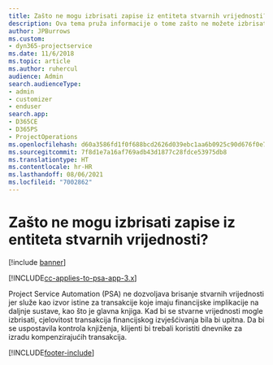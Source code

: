 ```yaml
---
title: Zašto ne mogu izbrisati zapise iz entiteta stvarnih vrijednosti?
description: Ova tema pruža informacije o tome zašto ne možete izbrisati zapise iz entiteta stvarnih vrijednosti.
author: JPBurrows
ms.custom:
- dyn365-projectservice
ms.date: 11/6/2018
ms.topic: article
ms.author: ruhercul
audience: Admin
search.audienceType:
- admin
- customizer
- enduser
search.app:
- D365CE
- D365PS
- ProjectOperations
ms.openlocfilehash: d60a3586fd1f0f688bcd2626d039ebc1aa6b0925c90d676f0e716400d8e8d6dd
ms.sourcegitcommit: 7f8d1e7a16af769adb43d1877c28fdce53975db8
ms.translationtype: HT
ms.contentlocale: hr-HR
ms.lasthandoff: 08/06/2021
ms.locfileid: "7002862"
---
```

# <a name="why-cant-i-delete-records-from-the-actuals-entity"></a>Zašto ne mogu izbrisati zapise iz entiteta stvarnih vrijednosti?

[!include [banner](../includes/psa-now-project-operations.md)]

[!INCLUDE[cc-applies-to-psa-app-3.x](../includes/cc-applies-to-psa-app-3x.md)]

Project Service Automation (PSA) ne dozvoljava brisanje stvarnih vrijednosti jer služe kao izvor istine za transakcije koje imaju financijske implikacije na daljnje sustave, kao što je glavna knjiga. Kad bi se stvarne vrijednosti mogle izbrisati, cjelovitost transakcija financijskog izvješćivanja bila bi upitna. Da bi se uspostavila kontrola knjiženja, klijenti bi trebali koristiti dnevnike za izradu kompenzirajućih transakcija.



[!INCLUDE[footer-include](../includes/footer-banner.md)]